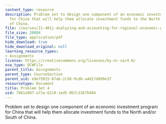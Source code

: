 ```yaml
---
content_type: resource
description: Problem set to design one component of an economic investment program
  for China that will help them allocate investment funds to the North and/or South
  of China.
file: /courses/11-481j-analyzing-and-accounting-for-regional-economic-growth-spring-2009/7861a987a71e62c01ed50b7c3167b404_MIT11_481Js09_pset04.pdf
file_size: 20804
file_type: application/pdf
hide_download: true
hide_download_original: null
learning_resource_types:
- Assignments
license: https://creativecommons.org/licenses/by-nc-sa/4.0/
ocw_type: OCWFile
parent_title: Assignments
parent_type: CourseSection
parent_uid: e9e75015-67ab-2c58-9cdb-a4d17d099e37
resourcetype: Document
title: Problem Set 4
uid: 7861a987-a71e-62c0-1ed5-0b7c3167b404
---
```

Problem set to design one component of an economic investment program for China that will help them allocate investment funds to the North and/or South of China.
